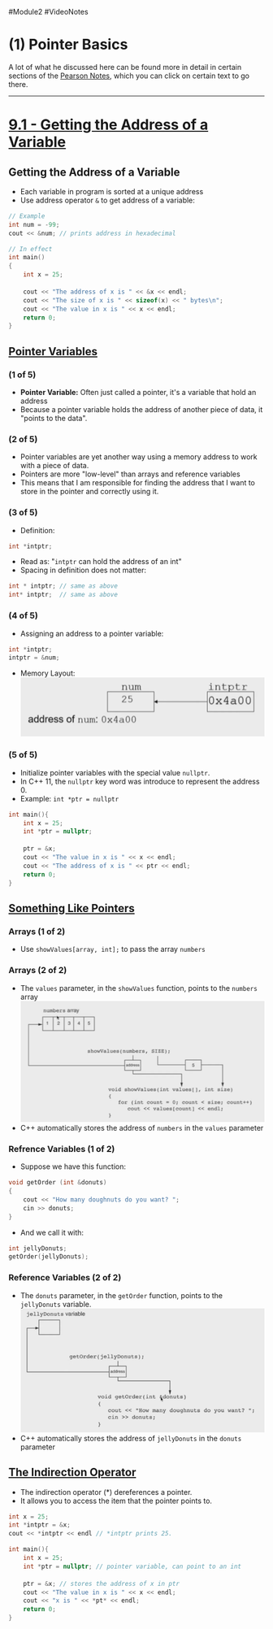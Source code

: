 #Module2 #VideoNotes
# (1) Pointer Basics
A lot of what he discussed here can be found more in detail in certain sections of the [Pearson Notes](../Pearson%20Notes), which you can click on certain text to go there.
***
# [9.1 - Getting the Address of a Variable](../Pearson%20Notes/9.1%20-%20Getting%20the%20Address%20of%20a%20Variable.md)
## Getting the Address of a Variable
- Each variable in program is sorted at a unique address
- Use address operator `&` to get address of a variable:
```c++
// Example
int num = -99; 
cout << &num; // prints address in hexadecimal
```

```c++
// In effect
int main()
{
	int x = 25;

	cout << "The address of x is " << &x << endl;
	cout << "The size of x is " << sizeof(x) << " bytes\n";
	cout << "The value in x is " << x << endl;
	return 0;
}
```
## [Pointer Variables](../Pearson%20Notes/9.2%20-%20Pointer%20Variables.md)
### (1 of 5)
- **Pointer Variable:** Often just called a pointer, it's a variable that hold an address
- Because a pointer variable holds the address of another piece of data, it "points to the data".
### (2 of 5)
- Pointer variables are yet another way using a memory address to work with a piece of data.
- Pointers are more "low-level" than arrays and reference variables
- This means that I am responsible for finding the address that I want to store in the pointer and correctly using it.
### (3 of 5)
- Definition:
```c++
int *intptr;
```
- Read as: "`intptr` can hold the address of an int"
- Spacing in definition does not matter:
```c++
int * intptr; // same as above
int* intptr;  // same as above
```
### (4 of 5)
- Assigning an address to a pointer variable:
```c++
int *intptr;
intptr = &num;
```
- Memory Layout:
![Pointer Basics - Pointer Variables diagram](1%20-%20Pointer%20Basics%20Photos/Pointer%20Basics%20-%20Pointer%20Variables%20Diagram.png)
### (5 of 5)
- Initialize pointer variables with the special value `nullptr`.
- In C++ 11, the `nullptr` key word was introduce to represent the address 0.
- Example: `int *ptr = nullptr`

```c++
int main(){
	int x = 25;
	int *ptr = nullptr;

	ptr = &x;
	cout << "The value in x is " << x << endl;
	cout << "The address of x is " << ptr << endl;
	return 0;
}
```

## [Something Like Pointers](../Pearson%20Notes/9.2%20-%20Pointer%20Variables.md#Creating-and-Using-Pointer-Variables)
### Arrays (1 of 2)
- Use `showValues[array, int];` to pass the array `numbers`
### Arrays (2 of 2)
- The `values` parameter, in the `showValues` function, points to the `numbers` array
![Pointer Basics - Something Like Pointers - Arrays](1%20-%20Pointer%20Basics%20Photos/Pointer%20Basics%20-%20Something%20Like%20Pointers%20-%20Arrays.png)
- C++ automatically stores the address of `numbers` in the `values` parameter
### Refrence Variables (1 of 2)
- Suppose we have this function:
```c++
void getOrder (int &donuts)
{
	cout << "How many doughnuts do you want? ";
	cin >> donuts;
}
```
- And we call it with:
```c++
int jellyDonuts;
getOrder(jellyDonuts);
```
### Reference Variables (2 of 2)
- The `donuts` parameter, in the `getOrder` function, points to the `jellyDonuts` variable. 
![Pointer Basics - Something Like Pointers - Reference Variables](1%20-%20Pointer%20Basics%20Photos/Pointer%20Basics%20-%20Something%20Like%20Pointers%20-%20Reference%20Variables.png)
- C++ automatically stores the address of `jellyDonuts` in the `donuts` parameter

## [The Indirection Operator](../Pearson%20Notes/9.2%20-%20Pointer%20Variables.md#Figure-9-4)
- The indirection operator (\*) dereferences a pointer.
- It allows you to access the item that the pointer points to.
```c++
int x = 25;
int *intptr = &x;
cout << *intptr << endl // *intptr prints 25.
```

```c++
int main(){
	int x = 25;
	int *ptr = nullptr; // pointer variable, can point to an int

	ptr = &x; // stores the address of x in ptr
	cout << "The value in x is " << x << endl; 
	cout << "x is " << *pt* << endl;
	return 0;
}
```
